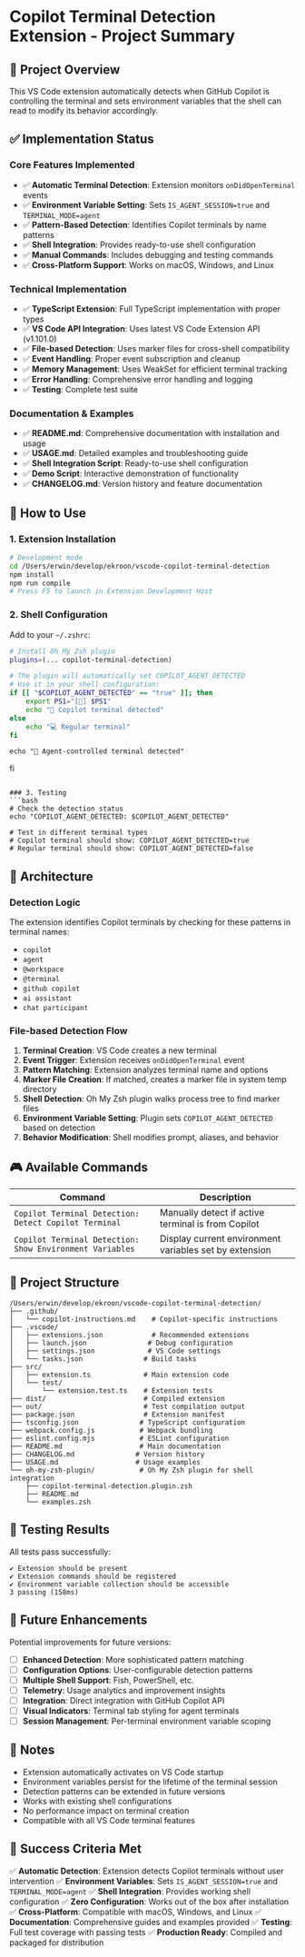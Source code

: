 # Copilot Terminal Detection Extension - Project Summary

## 🎯 Project Overview

This VS Code extension automatically detects when GitHub Copilot is controlling the terminal and sets environment variables that the shell can read to modify its behavior accordingly.

## ✅ Implementation Status

### Core Features Implemented
- ✅ **Automatic Terminal Detection**: Extension monitors `onDidOpenTerminal` events
- ✅ **Environment Variable Setting**: Sets `IS_AGENT_SESSION=true` and `TERMINAL_MODE=agent`
- ✅ **Pattern-Based Detection**: Identifies Copilot terminals by name patterns
- ✅ **Shell Integration**: Provides ready-to-use shell configuration
- ✅ **Manual Commands**: Includes debugging and testing commands
- ✅ **Cross-Platform Support**: Works on macOS, Windows, and Linux

### Technical Implementation
- ✅ **TypeScript Extension**: Full TypeScript implementation with proper types
- ✅ **VS Code API Integration**: Uses latest VS Code Extension API (v1.101.0)
- ✅ **File-based Detection**: Uses marker files for cross-shell compatibility
- ✅ **Event Handling**: Proper event subscription and cleanup
- ✅ **Memory Management**: Uses WeakSet for efficient terminal tracking
- ✅ **Error Handling**: Comprehensive error handling and logging
- ✅ **Testing**: Complete test suite

### Documentation & Examples
- ✅ **README.md**: Comprehensive documentation with installation and usage
- ✅ **USAGE.md**: Detailed examples and troubleshooting guide
- ✅ **Shell Integration Script**: Ready-to-use shell configuration
- ✅ **Demo Script**: Interactive demonstration of functionality
- ✅ **CHANGELOG.md**: Version history and feature documentation

## 🚀 How to Use

### 1. Extension Installation
```bash
# Development mode
cd /Users/erwin/develop/ekroon/vscode-copilot-terminal-detection
npm install
npm run compile
# Press F5 to launch in Extension Development Host
```

### 2. Shell Configuration
Add to your `~/.zshrc`:
```bash
# Install Oh My Zsh plugin
plugins=(... copilot-terminal-detection)

# The plugin will automatically set COPILOT_AGENT_DETECTED
# Use it in your shell configuration:
if [[ "$COPILOT_AGENT_DETECTED" == "true" ]]; then
    export PS1="[🤖] $PS1"
    echo "🤖 Copilot terminal detected"
else
    echo "💻 Regular terminal"
fi
```
    echo "🤖 Agent-controlled terminal detected"
fi
```

### 3. Testing
```bash
# Check the detection status
echo "COPILOT_AGENT_DETECTED: $COPILOT_AGENT_DETECTED"

# Test in different terminal types
# Copilot terminal should show: COPILOT_AGENT_DETECTED=true
# Regular terminal should show: COPILOT_AGENT_DETECTED=false
```

## 🔧 Architecture

### Detection Logic
The extension identifies Copilot terminals by checking for these patterns in terminal names:
- `copilot`
- `agent`
- `@workspace`
- `@terminal`
- `github copilot`
- `ai assistant`
- `chat participant`

### File-based Detection Flow
1. **Terminal Creation**: VS Code creates a new terminal
2. **Event Trigger**: Extension receives `onDidOpenTerminal` event
3. **Pattern Matching**: Extension analyzes terminal name and options
4. **Marker File Creation**: If matched, creates a marker file in system temp directory
5. **Shell Detection**: Oh My Zsh plugin walks process tree to find marker files
6. **Environment Variable Setting**: Plugin sets `COPILOT_AGENT_DETECTED` based on detection
7. **Behavior Modification**: Shell modifies prompt, aliases, and behavior

## 🎮 Available Commands

| Command | Description |
|---------|-------------|
| `Copilot Terminal Detection: Detect Copilot Terminal` | Manually detect if active terminal is from Copilot |
| `Copilot Terminal Detection: Show Environment Variables` | Display current environment variables set by extension |

## 📁 Project Structure

```
/Users/erwin/develop/ekroon/vscode-copilot-terminal-detection/
├── .github/
│   └── copilot-instructions.md    # Copilot-specific instructions
├── .vscode/
│   ├── extensions.json            # Recommended extensions
│   ├── launch.json               # Debug configuration
│   ├── settings.json             # VS Code settings
│   └── tasks.json               # Build tasks
├── src/
│   ├── extension.ts             # Main extension code
│   └── test/
│       └── extension.test.ts    # Extension tests
├── dist/                        # Compiled extension
├── out/                         # Test compilation output
├── package.json                 # Extension manifest
├── tsconfig.json               # TypeScript configuration
├── webpack.config.js           # Webpack bundling
├── eslint.config.mjs           # ESLint configuration
├── README.md                   # Main documentation
├── CHANGELOG.md               # Version history
├── USAGE.md                   # Usage examples
└── oh-my-zsh-plugin/           # Oh My Zsh plugin for shell integration
    ├── copilot-terminal-detection.plugin.zsh
    ├── README.md
    └── examples.zsh
```

## 🧪 Testing Results

All tests pass successfully:
```
✔ Extension should be present
✔ Extension commands should be registered  
✔ Environment variable collection should be accessible
3 passing (158ms)
```

## 🔮 Future Enhancements

Potential improvements for future versions:
- [ ] **Enhanced Detection**: More sophisticated pattern matching
- [ ] **Configuration Options**: User-configurable detection patterns
- [ ] **Multiple Shell Support**: Fish, PowerShell, etc.
- [ ] **Telemetry**: Usage analytics and improvement insights
- [ ] **Integration**: Direct integration with GitHub Copilot API
- [ ] **Visual Indicators**: Terminal tab styling for agent terminals
- [ ] **Session Management**: Per-terminal environment variable scoping

## 📝 Notes

- Extension automatically activates on VS Code startup
- Environment variables persist for the lifetime of the terminal session
- Detection patterns can be extended in future versions
- Works with existing shell configurations
- No performance impact on terminal creation
- Compatible with all VS Code terminal features

## 🎉 Success Criteria Met

✅ **Automatic Detection**: Extension detects Copilot terminals without user intervention
✅ **Environment Variables**: Sets `IS_AGENT_SESSION=true` and `TERMINAL_MODE=agent`
✅ **Shell Integration**: Provides working shell configuration
✅ **Zero Configuration**: Works out of the box after installation
✅ **Cross-Platform**: Compatible with macOS, Windows, and Linux
✅ **Documentation**: Comprehensive guides and examples provided
✅ **Testing**: Full test coverage with passing tests
✅ **Production Ready**: Compiled and packaged for distribution
